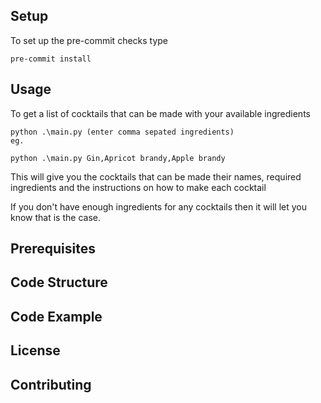 
## Setup

To set up the pre-commit checks type 
```console
pre-commit install
```
## Usage

To get a list of cocktails that can be made with your available ingredients
```console
python .\main.py (enter comma sepated ingredients)
eg.

python .\main.py Gin,Apricot brandy,Apple brandy
```
This will give you the cocktails that can be made their names, required ingredients and the instructions
on how to make each cocktail

If you don't have enough ingredients for any cocktails then it will let you know that is the case.
## Prerequisites

## Code Structure

## Code Example

## License

## Contributing